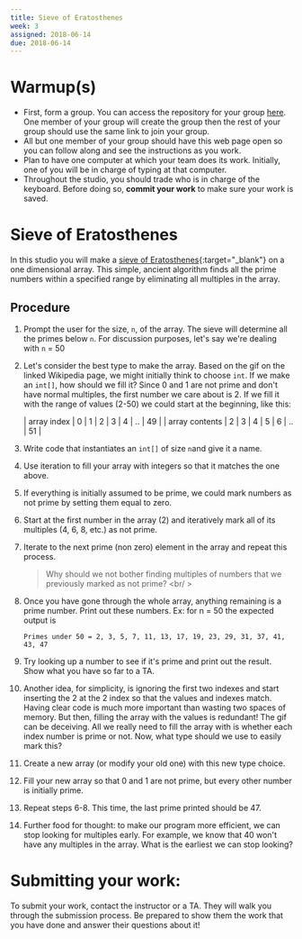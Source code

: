 ```yaml
---
title: Sieve of Eratosthenes
week: 3
assigned: 2018-06-14
due: 2018-06-14
---
```


# Warmup(s)

* First, form a group. You can access the repository for your group <a href="https://classroom.github.com/g/ifAzsTY-" target="_blank">here</a>. One member of your group will create the group then the rest of your group should use the same link to join your group.
* All but one member of your group should have this web page open so you can follow along and see the instructions as you work.
* Plan to have one computer at which your team does its work. Initially, one of you will be in charge of typing at that computer.
* Throughout the studio, you should trade who is in charge of the keyboard. Before doing so, **commit your work** to make sure your work is saved.

# Sieve of Eratosthenes

In this studio you will make a [sieve of Eratosthenes](https://en.wikipedia.org/wiki/Sieve_of_Eratosthenes){:target="_blank"} on a one dimensional array. This simple, ancient algorithm finds all the prime numbers within a specified range by  eliminating all multiples in the array. 

## Procedure

1. Prompt the user for the size, `n`, of the array. The sieve will determine all the primes below `n`.  For discussion purposes, let\'s say we\'re dealing with `n` = 50
2. Let\'s consider the best type to make the array.
	Based on the gif on the linked Wikipedia page, we might initially think to choose `int`. If we make an `int[]`, how should we fill it? Since 0 and 1 are not prime and don\'t have normal multiples, the first number we care about is 2. If we fill it with the range of values (2-50) we could start at the beginning, like this:
	
	| array index | 0 | 1 | 2 | 3 | 4 | .. | 49 |
	| array contents | 2 | 3 | 4 | 5 | 6 | .. | 51 |
	
3. Write code that instantiates an `int[]` of size `n`and give it a name. 
4. Use iteration to fill your array with integers so that it matches the one above. 
5. If everything is initially assumed to be prime, we could mark numbers as not prime by setting them equal to zero.
6. Start at the first number in the array (2) and iteratively mark all of its multiples (4, 6, 8, etc.) as not prime.
7. Iterate to the next prime (non zero) element in the array and repeat this process.

	> Why should we not bother finding multiples of numbers that we previously marked as not prime? <br/ >
8. Once you have gone through the whole array, anything remaining is a prime number. Print out these numbers.
	Ex: for n = 50 the expected output is
	```
	Primes under 50 = 2, 3, 5, 7, 11, 13, 17, 19, 23, 29, 31, 37, 41, 43, 47
	```
9. Try looking up a number to see if it\'s prime and print out the result. Show what you have so far to a TA.
10. Another idea, for simplicity, is ignoring the first two indexes and start inserting the 2 at the 2 index so that the values and indexes match. Having clear code is much more important than wasting two spaces of memory. 
	But then, filling the array with the values is redundant! The gif can be deceiving. All we really need 
	to fill the array with is whether each index number is prime or not. Now, what type should we use to easily mark this?
11. Create a new array (or modify your old one) with this new type choice.
12. Fill your new array so that 0 and 1 are not prime, but every other number is initially prime.
13. Repeat steps 6-8. This time, the last prime printed should be 47.
14. Further food for thought: to make our program more efficient, we can stop looking for multiples early. For example, we know that 40 won\'t have any multiples in the array. What is the earliest we can stop looking?

# Submitting your work:

To submit your work, contact the instructor or a TA. They will walk you through the submission process. Be prepared to show them the work that you have done and answer their questions about it!
